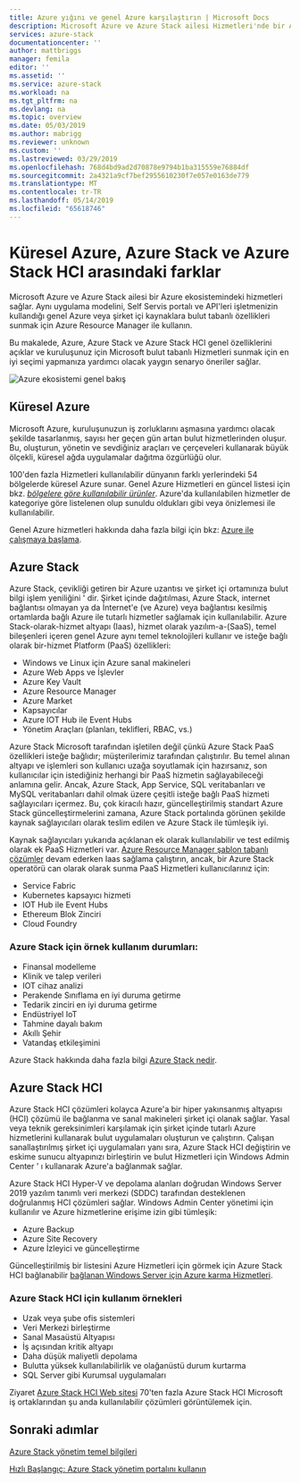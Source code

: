 ```yaml
---
title: Azure yığını ve genel Azure karşılaştırın | Microsoft Docs
description: Microsoft Azure ve Azure Stack ailesi Hizmetleri'nde bir Azure ekosistemi nasıl sağladığını öğrenin
services: azure-stack
documentationcenter: ''
author: mattbriggs
manager: femila
editor: ''
ms.assetid: ''
ms.service: azure-stack
ms.workload: na
ms.tgt_pltfrm: na
ms.devlang: na
ms.topic: overview
ms.date: 05/03/2019
ms.author: mabrigg
ms.reviewer: unknown
ms.custom: ''
ms.lastreviewed: 03/29/2019
ms.openlocfilehash: 768d4bd9ad2d70878e9794b1ba315559e76884df
ms.sourcegitcommit: 2a4321a9cf7bef2955610230f7e057e0163de779
ms.translationtype: MT
ms.contentlocale: tr-TR
ms.lasthandoff: 05/14/2019
ms.locfileid: "65618746"
---
```

# <a name="differences-between-global-azure-azure-stack-and-azure-stack-hci"></a>Küresel Azure, Azure Stack ve Azure Stack HCI arasındaki farklar

Microsoft Azure ve Azure Stack ailesi bir Azure ekosistemindeki hizmetleri sağlar. Aynı uygulama modelini, Self Servis portalı ve API'leri işletmenizin kullandığı genel Azure veya şirket içi kaynaklara bulut tabanlı özellikleri sunmak için Azure Resource Manager ile kullanın.

Bu makalede, Azure, Azure Stack ve Azure Stack HCI genel özelliklerini açıklar ve kuruluşunuz için Microsoft bulut tabanlı Hizmetleri sunmak için en iyi seçimi yapmanıza yardımcı olacak yaygın senaryo öneriler sağlar.

![Azure ekosistemi genel bakış](./media/compare-azure-azure-stack/azure-family.png)

## <a name="global-azure"></a>Küresel Azure

Microsoft Azure, kuruluşunuzun iş zorluklarını aşmasına yardımcı olacak şekilde tasarlanmış, sayısı her geçen gün artan bulut hizmetlerinden oluşur. Bu, oluşturun, yönetin ve sevdiğiniz araçları ve çerçeveleri kullanarak büyük ölçekli, küresel ağda uygulamalar dağıtma özgürlüğü olur.

100'den fazla Hizmetleri kullanılabilir dünyanın farklı yerlerindeki 54 bölgelerde küresel Azure sunar. Genel Azure Hizmetleri en güncel listesi için bkz. [ *bölgelere göre kullanılabilir ürünler*](https://azure.microsoft.com/regions/services). Azure'da kullanılabilen hizmetler de kategoriye göre listelenen olup sunuldu oldukları gibi veya önizlemesi ile kullanılabilir.

Genel Azure hizmetleri hakkında daha fazla bilgi için bkz: [Azure ile çalışmaya başlama](https://docs.microsoft.com/azure/#pivot=get-started&panel=get-started1).

## <a name="azure-stack"></a>Azure Stack

Azure Stack, çevikliği getiren bir Azure uzantısı ve şirket içi ortamınıza bulut bilgi işlem yeniliğini ' dir. Şirket içinde dağıtılması, Azure Stack, internet bağlantısı olmayan ya da İnternet'e (ve Azure) veya bağlantısı kesilmiş ortamlarda bağlı Azure ile tutarlı hizmetler sağlamak için kullanılabilir. Azure Stack-olarak-hizmet altyapı (Iaas), hizmet olarak yazılım-a-(SaaS), temel bileşenleri içeren genel Azure aynı temel teknolojileri kullanır ve isteğe bağlı olarak bir-hizmet Platform (PaaS) özellikleri:

- Windows ve Linux için Azure sanal makineleri
- Azure Web Apps ve İşlevler
- Azure Key Vault
- Azure Resource Manager
- Azure Market
- Kapsayıcılar
- Azure IOT Hub ile Event Hubs
- Yönetim Araçları (planları, teklifleri, RBAC, vs.)

Azure Stack Microsoft tarafından işletilen değil çünkü Azure Stack PaaS özellikleri isteğe bağlıdır; müşterilerimiz tarafından çalıştırılır. Bu temel alınan altyapı ve işlemleri son kullanıcı uzağa soyutlamak için hazırsanız, son kullanıcılar için istediğiniz herhangi bir PaaS hizmetin sağlayabileceği anlamına gelir. Ancak, Azure Stack, App Service, SQL veritabanları ve MySQL veritabanları dahil olmak üzere çeşitli isteğe bağlı PaaS hizmeti sağlayıcıları içermez. Bu, çok kiracılı hazır, güncelleştirilmiş standart Azure Stack güncelleştirmelerini zamana, Azure Stack portalında görünen şekilde kaynak sağlayıcıları olarak teslim edilen ve Azure Stack ile tümleşik iyi.

Kaynak sağlayıcıları yukarıda açıklanan ek olarak kullanılabilir ve test edilmiş olarak ek PaaS Hizmetleri var. [Azure Resource Manager şablon tabanlı çözümler](https://github.com/Azure/AzureStack-QuickStart-Templates) devam ederken Iaas sağlama çalıştırın, ancak, bir Azure Stack operatörü can olarak olarak sunma PaaS Hizmetleri kullanıcılarınız için:

- Service Fabric
- Kubernetes kapsayıcı hizmeti
- IOT Hub ile Event Hubs
- Ethereum Blok Zinciri
- Cloud Foundry

### <a name="example-use-cases-for-azure-stack"></a>Azure Stack için örnek kullanım durumları:

- Finansal modelleme
- Klinik ve talep verileri
- IOT cihaz analizi
- Perakende Sınıflama en iyi duruma getirme
- Tedarik zinciri en iyi duruma getirme
- Endüstriyel IoT
- Tahmine dayalı bakım
- Akıllı Şehir
- Vatandaş etkileşimini

Azure Stack hakkında daha fazla bilgi [Azure Stack nedir](azure-stack-overview.md).

## <a name="azure-stack-hci"></a>Azure Stack HCI 

Azure Stack HCI çözümleri kolayca Azure'a bir hiper yakınsanmış altyapısı (HCI) çözümü ile bağlanma ve sanal makineleri şirket içi olanak sağlar. Yasal veya teknik gereksinimleri karşılamak için şirket içinde tutarlı Azure hizmetlerini kullanarak bulut uygulamaları oluşturun ve çalıştırın. Çalışan sanallaştırılmış şirket içi uygulamaları yanı sıra, Azure Stack HCI değiştirin ve eskime sunucu altyapınızı birleştirin ve bulut Hizmetleri için Windows Admin Center ' ı kullanarak Azure'a bağlanmak sağlar.

Azure Stack HCI Hyper-V ve depolama alanları doğrudan Windows Server 2019 yazılım tanımlı veri merkezi (SDDC) tarafından desteklenen doğrulanmış HCI çözümleri sağlar. Windows Admin Center yönetimi için kullanılır ve Azure hizmetlerine erişime izin gibi tümleşik:

- Azure Backup
- Azure Site Recovery
- Azure İzleyici ve güncelleştirme

Güncelleştirilmiş bir listesini Azure Hizmetleri için görmek için Azure Stack HCI bağlanabilir [bağlanan Windows Server için Azure karma Hizmetleri](https://docs.microsoft.com/windows-server/azure-hybrid-services/index).

### <a name="example-use-cases-for-azure-stack-hci"></a>Azure Stack HCI için kullanım örnekleri
- Uzak veya şube ofis sistemleri
- Veri Merkezi birleştirme
- Sanal Masaüstü Altyapısı
- İş açısından kritik altyapı
- Daha düşük maliyetli depolama
- Bulutta yüksek kullanılabilirlik ve olağanüstü durum kurtarma
- SQL Server gibi Kurumsal uygulamaları

Ziyaret [Azure Stack HCI Web sitesi](https://azure.microsoft.com/overview/azure-stack/hci/) 70'ten fazla Azure Stack HCI Microsoft iş ortaklarından şu anda kullanılabilir çözümleri görüntülemek için.

## <a name="next-steps"></a>Sonraki adımlar

[Azure Stack yönetim temel bilgileri](azure-stack-manage-basics.md)

[Hızlı Başlangıç: Azure Stack yönetim portalını kullanın](azure-stack-manage-portals.md)
